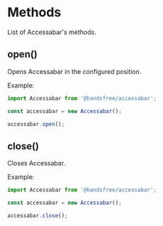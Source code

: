 # Methods
List of Accessabar's methods.

## open()
Opens Accessabar in the configured position.

Example:
```javascript
import Accessabar from '@handsfree/accessabar';

const accessabar = new Accessabar();

accessabar.open();
```

## close()
Closes Accessabar.

Example:
```javascript
import Accessabar from '@handsfree/accessabar';

const accessabar = new Accessabar();

accessabar.close();
```
